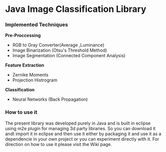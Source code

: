# Java Image Classification Library

<h3>Implemented Techniques</h3>
 
 <b>Pre-Proccessing</b>
   
   * RGB to Gray Converter(Average ,Luminance)
   * Image Binarization (Otsu's Threshold Method)
   * Image Segmentation (Connected Component Analysis)
 
<b>Feature Extraction</b>
   * Zernike Moments
   * Projection Histrogram
 
<b>Classification</b>
   * Neural Networks (Back Propagation)

<h3>How to use it</h3>
The present library  was developed purely in Java and is built in eclipse using m2e plugin for managing 3d party libraries. So you can download it andt import it in eclipse and then use it either by packaging it and use it as a dependencie in your own project or you can experiment directly with it. For direction on how to use it please visit the Wiki page.   
